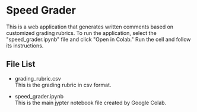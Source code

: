 # Speed Grader
This is a web application that generates written comments based on customized grading rubrics. To run the application, select the "speed_grader.ipynb" file and click "Open in Colab." Run the cell and follow its instructions.

## File List

* grading_rubric.csv </br>
This is the grading rubric in csv format.

* speed_grader.ipynb </br>
This is the main jypter notebook file created by Google Colab.
